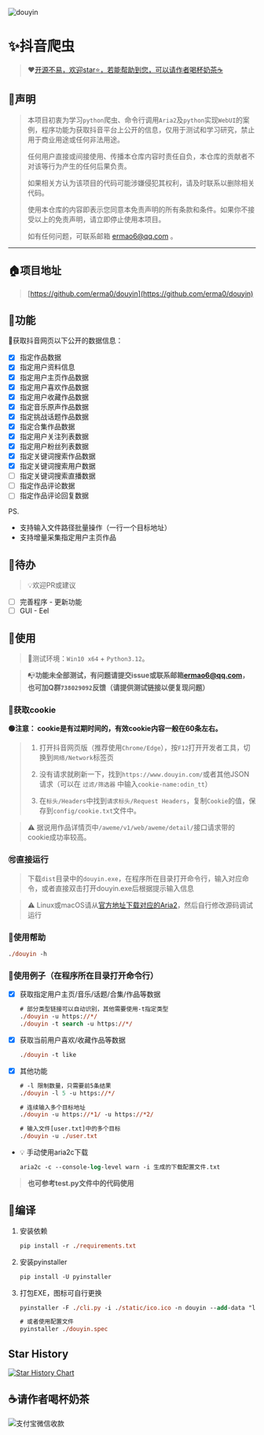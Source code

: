 ![douyin](https://socialify.git.ci/erma0/douyin/image?description=1&font=Source%20Code%20Pro&forks=1&issues=1&language=1&owner=1&pattern=Circuit%20Board&stargazers=1&theme=Auto)

# ✨抖音爬虫

> ❤️[开源不易，欢迎star⭐，若能帮助到您，可以请作者喝杯奶茶☕](#请作者喝杯奶茶)

## 📢声明

> 本项目初衷为学习`python`爬虫、命令行调用`Aria2`及`python`实现`WebUI`的案例，程序功能为获取抖音平台上公开的信息，仅用于测试和学习研究，禁止用于商业用途或任何非法用途。
>
> 任何用户直接或间接使用、传播本仓库内容时责任自负，本仓库的贡献者不对该等行为产生的任何后果负责。
>
> 如果相关方认为该项目的代码可能涉嫌侵犯其权利，请及时联系以删除相关代码。
>
> 使用本仓库的内容即表示您同意本免责声明的所有条款和条件。如果你不接受以上的免责声明，请立即停止使用本项目。
>
> 如有任何问题，可联系邮箱 <ermao6@qq.com> 。

---

## 🏠项目地址

> [https://github.com/erma0/douyin](https://github.com/erma0/douyin)

## 🍬功能

🎈获取抖音网页以下公开的数据信息：
  - [x] 指定作品数据
  - [x] 指定用户资料信息
  - [x] 指定用户主页作品数据
  - [x] 指定用户喜欢作品数据
  - [x] 指定用户收藏作品数据
  - [x] 指定音乐原声作品数据
  - [x] 指定挑战话题作品数据
  - [x] 指定合集作品数据
  - [x] 指定用户关注列表数据
  - [x] 指定用户粉丝列表数据
  - [x] 指定关键词搜索作品数据
  - [x] 指定关键词搜索用户数据
  - [ ] 指定关键词搜索直播数据
  - [ ] 指定作品评论数据
  - [ ] 指定作品评论回复数据

PS.

- 支持输入文件路径批量操作（一行一个目标地址）
- 支持增量采集指定用户主页作品

## ‍🚩待办

> 💡欢迎PR或建议

- [ ] 完善程序 - 更新功能
- [ ] GUI - Eel

## 🚀使用

> 📍测试环境：`Win10 x64` + `Python3.12`。

> 📭**功能未全部测试，有问题请提交issue或联系邮箱<ermao6@qq.com>，也可加Q群`738029092`反馈（请提供测试链接以便复现问题）**

### 🍪获取cookie

**🟢注意： cookie是有过期时间的，有效cookie内容一般在60条左右。**

> 1. 打开抖音网页版（推荐使用`Chrome/Edge`），按`F12`打开开发者工具，切换到`网络/Network`标签页
> 
> 2. 没有请求就刷新一下，找到`https://www.douyin.com/`或者其他JSON请求（可以在 `过滤/筛选器` 中输入`cookie-name:odin_tt`）
> 
> 3. 在`标头/Headers`中找到`请求标头/Request Headers`，复制`Cookie`的值，保存到`config/cookie.txt`文件中。


> ⚠️ 据说用作品详情页中`/aweme/v1/web/aweme/detail/`接口请求带的cookie成功率较高。

### 🉑直接运行

> 下载`dist`目录中的`douyin.exe`，在程序所在目录打开命令行，输入对应命令，或者直接双击打开douyin.exe后根据提示输入信息

> ⚠️ Linux或macOS请从[官方地址下载对应的Aria2](https://github.com/aria2/aria2/releases)，然后自行修改源码调试运行

### 🐔使用帮助
```ps
./douyin -h
```

### 🏀使用例子（在程序所在目录打开命令行）
- [x] 获取指定用户主页/音乐/话题/合集/作品等数据
    ```ps
    # 部分类型链接可以自动识别，其他需要使用-t指定类型 
    ./douyin -u https://*/
    ./douyin -t search -u https://*/
    ```
- [x] 获取当前用户喜欢/收藏作品等数据
    ```ps
    ./douyin -t like
    ```
- [x] 其他功能
    ```ps
    # -l 限制数量，只需要前5条结果
    ./douyin -l 5 -u https://*/ 

    # 连续输入多个目标地址
    ./douyin -u https://*1/ -u https://*2/ 

    # 输入文件[user.txt]中的多个目标
    ./douyin -u ./user.txt
    ```

- 💡 手动使用aria2c下载
    ```ps
    aria2c -c --console-log-level warn -i 生成的下载配置文件.txt
    ```
> **也可参考test.py文件中的代码使用**

## 🔨编译

1. 安装依赖

    ```ps
    pip install -r ./requirements.txt
    ```

2. 安装pyinstaller

    ```ps
    pip install -U pyinstaller
    ```

3. 打包EXE，图标可自行更换

    ```ps
    pyinstaller -F ./cli.py -i ./static/ico.ico -n douyin --add-data "lib:lib" --add-data "aria2c.exe:."

    # 或者使用配置文件
    pyinstaller ./douyin.spec
    ```

## Star History

[![Star History Chart](https://api.star-history.com/svg?repos=erma0/douyin&type=Date)](https://star-history.com/#erma0/douyin&Date)

## ☕请作者喝杯奶茶

![支付宝微信收款][1]

  [1]: https://erma0.cn/images/qrcode/shouqianma.png
